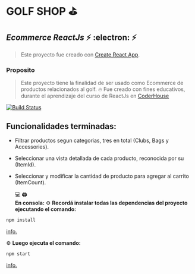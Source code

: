 # GOLF SHOP  :golf:

## _Ecommerce ReactJs_   :zap:   :electron:    :zap:

> Este proyecto fue creado con [Create React App](https://github.com/facebook/create-react-app).

### Proposito
 > Este proyecto tiene la finalidad de ser usado como Ecommerce de productos relacionados al golf. 	:fire:
 > Fue creado con fines educativos, durante el aprendizaje del curso de ReactJs en [CoderHouse](https://www.coderhouse.com/)
 



[![Build Status](https://travis-ci.org/joemccann/dillinger.svg?branch=master)](https://)
##  Funcionalidades terminadas:

- Filtrar productos segun categorias, tres en total (Clubs, Bags y Accessories). 	

- Seleccionar una vista detallada de cada producto, reconocida por su (ItemId). 	

- Seleccionar y modificar la cantidad de producto para agregar al carrito (ItemCount). 

	:computer: 	:printer:  
**En consola:**
:gear:
**Recordá instalar todas las dependencias del proyecto ejecutando el comando:** 

```sh
npm install
```
  [info.](https://docs.npmjs.com/cli/v7/commands/npm-install)

:gear:
**Luego ejecuta el comando:**
```sh
npm start 
```
[info.](https://docs.npmjs.com/cli/v7/commands/npm-start)


